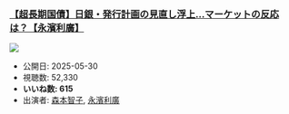 ### [【超長期国債】日銀・発行計画の見直し浮上…マーケットの反応は？【永濱利廣】](https://www.youtube.com/watch?v=aAjHat0wnaU)
[![](https://img.youtube.com/vi/aAjHat0wnaU/sddefault.jpg)](https://www.youtube.com/watch?v=aAjHat0wnaU)
-   公開日: 2025-05-30
-   視聴数: 52,330
-   **いいね数: 615**
-   出演者: [森本智子](/rehacq_fan/people/森本智子 "wikilink"), [永濱利廣](/rehacq_fan/people/永濱利廣 "wikilink")
